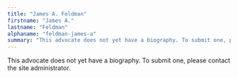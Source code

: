 ```yaml
---
title: "James A. Feldman"
firstname: "James A."
lastname: "Feldman"
alphaname: "feldman-james-a"
summary: "This advocate does not yet have a biography. To submit one, please contact the site administrator."
---
```

This advocate does not yet have a biography. To submit one, please contact the site administrator.

